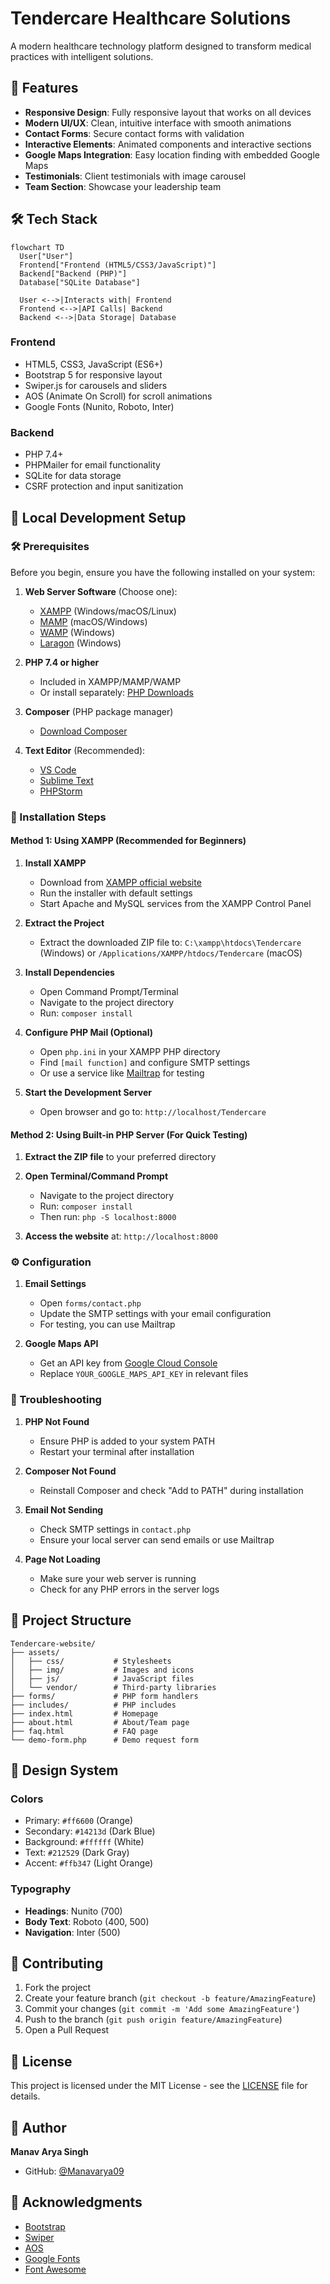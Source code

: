 # Tendercare Healthcare Solutions

A modern healthcare technology platform designed to transform medical practices with intelligent solutions.

## 🌟 Features

- **Responsive Design**: Fully responsive layout that works on all devices
- **Modern UI/UX**: Clean, intuitive interface with smooth animations
- **Contact Forms**: Secure contact forms with validation
- **Interactive Elements**: Animated components and interactive sections
- **Google Maps Integration**: Easy location finding with embedded Google Maps
- **Testimonials**: Client testimonials with image carousel
- **Team Section**: Showcase your leadership team

## 🛠️ Tech Stack

```mermaid
flowchart TD
  User["User"]
  Frontend["Frontend (HTML5/CSS3/JavaScript)"]
  Backend["Backend (PHP)"]
  Database["SQLite Database"]
  
  User <-->|Interacts with| Frontend
  Frontend <-->|API Calls| Backend
  Backend <-->|Data Storage| Database
```

### Frontend
- HTML5, CSS3, JavaScript (ES6+)
- Bootstrap 5 for responsive layout
- Swiper.js for carousels and sliders
- AOS (Animate On Scroll) for scroll animations
- Google Fonts (Nunito, Roboto, Inter)

### Backend
- PHP 7.4+
- PHPMailer for email functionality
- SQLite for data storage
- CSRF protection and input sanitization

## 🚀 Local Development Setup

### 🛠 Prerequisites

Before you begin, ensure you have the following installed on your system:

1. **Web Server Software** (Choose one):
   - [XAMPP](https://www.apachefriends.org/) (Windows/macOS/Linux)
   - [MAMP](https://www.mamp.info/) (macOS/Windows)
   - [WAMP](https://www.wampserver.com/) (Windows)
   - [Laragon](https://laragon.org/) (Windows)

2. **PHP 7.4 or higher**
   - Included in XAMPP/MAMP/WAMP
   - Or install separately: [PHP Downloads](https://windows.php.net/download/)

3. **Composer** (PHP package manager)
   - [Download Composer](https://getcomposer.org/download/)

4. **Text Editor** (Recommended):
   - [VS Code](https://code.visualstudio.com/)
   - [Sublime Text](https://www.sublimetext.com/)
   - [PHPStorm](https://www.jetbrains.com/phpstorm/)

### 🔧 Installation Steps

#### Method 1: Using XAMPP (Recommended for Beginners)

1. **Install XAMPP**
   - Download from [XAMPP official website](https://www.apachefriends.org/)
   - Run the installer with default settings
   - Start Apache and MySQL services from the XAMPP Control Panel

2. **Extract the Project**
   - Extract the downloaded ZIP file to: `C:\xampp\htdocs\Tendercare` (Windows) or `/Applications/XAMPP/htdocs/Tendercare` (macOS)

3. **Install Dependencies**
   - Open Command Prompt/Terminal
   - Navigate to the project directory
   - Run: `composer install`

4. **Configure PHP Mail (Optional)**
   - Open `php.ini` in your XAMPP PHP directory
   - Find `[mail function]` and configure SMTP settings
   - Or use a service like [Mailtrap](https://mailtrap.io/) for testing

5. **Start the Development Server**
   - Open browser and go to: `http://localhost/Tendercare`

#### Method 2: Using Built-in PHP Server (For Quick Testing)

1. **Extract the ZIP file** to your preferred directory

2. **Open Terminal/Command Prompt**
   - Navigate to the project directory
   - Run: `composer install`
   - Then run: `php -S localhost:8000`

3. **Access the website** at: `http://localhost:8000`

### ⚙️ Configuration

1. **Email Settings**
   - Open `forms/contact.php`
   - Update the SMTP settings with your email configuration
   - For testing, you can use Mailtrap

2. **Google Maps API**
   - Get an API key from [Google Cloud Console](https://console.cloud.google.com/)
   - Replace `YOUR_GOOGLE_MAPS_API_KEY` in relevant files

### 🐛 Troubleshooting

1. **PHP Not Found**
   - Ensure PHP is added to your system PATH
   - Restart your terminal after installation

2. **Composer Not Found**
   - Reinstall Composer and check "Add to PATH" during installation

3. **Email Not Sending**
   - Check SMTP settings in `contact.php`
   - Ensure your local server can send emails or use Mailtrap

4. **Page Not Loading**
   - Make sure your web server is running
   - Check for any PHP errors in the server logs

## 📂 Project Structure

```
Tendercare-website/
├── assets/
│   ├── css/           # Stylesheets
│   ├── img/           # Images and icons
│   ├── js/            # JavaScript files
│   └── vendor/        # Third-party libraries
├── forms/             # PHP form handlers
├── includes/          # PHP includes
├── index.html         # Homepage
├── about.html         # About/Team page
├── faq.html           # FAQ page
└── demo-form.php      # Demo request form
```

## 🎨 Design System

### Colors
- Primary: `#ff6600` (Orange)
- Secondary: `#14213d` (Dark Blue)
- Background: `#ffffff` (White)
- Text: `#212529` (Dark Gray)
- Accent: `#ffb347` (Light Orange)

### Typography
- **Headings**: Nunito (700)
- **Body Text**: Roboto (400, 500)
- **Navigation**: Inter (500)

## 🤝 Contributing

1. Fork the project
2. Create your feature branch (`git checkout -b feature/AmazingFeature`)
3. Commit your changes (`git commit -m 'Add some AmazingFeature'`)
4. Push to the branch (`git push origin feature/AmazingFeature`)
5. Open a Pull Request

## 📄 License

This project is licensed under the MIT License - see the [LICENSE](LICENSE) file for details.

## 👤 Author

**Manav Arya Singh**
- GitHub: [@Manavarya09](https://github.com/Manavarya09)

## 🙏 Acknowledgments

- [Bootstrap](https://getbootstrap.com/)
- [Swiper](https://swiperjs.com/)
- [AOS](https://michalsnik.github.io/aos/)
- [Google Fonts](https://fonts.google.com/)
- [Font Awesome](https://fontawesome.com/)
